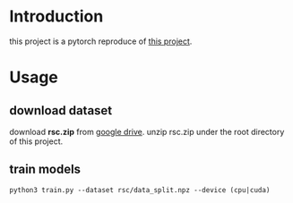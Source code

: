 # Introduction

this project is a pytorch reproduce of [this project](https://github.com/CederGroupHub/SynthesisSimilarity).

# Usage

## download dataset

download **rsc.zip** from [google drive](https://drive.google.com/uc?id=1ack7mcyHtUVMe99kRARvdDV8UhweElJ4). unzip rsc.zip under the root directory of this project.

## train models

```shell
python3 train.py --dataset rsc/data_split.npz --device (cpu|cuda)
```

